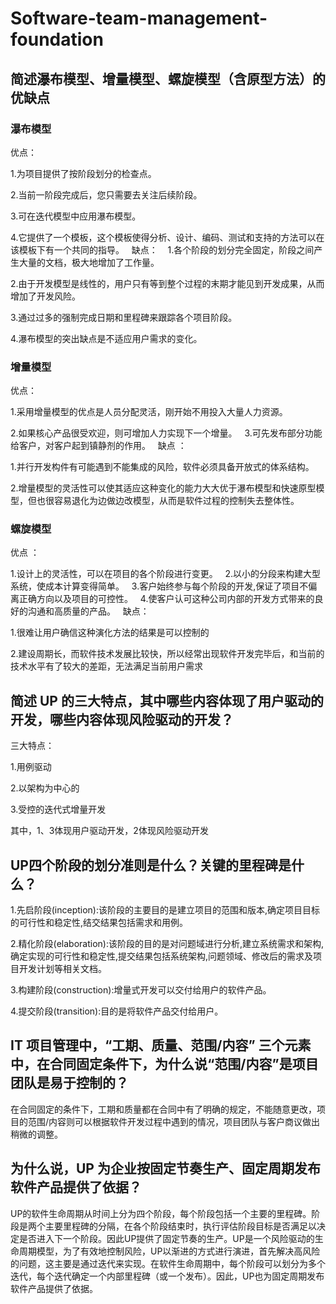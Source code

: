 # Software-team-management-foundation
## 简述瀑布模型、增量模型、螺旋模型（含原型方法）的优缺点
### 瀑布模型
优点：

1.为项目提供了按阶段划分的检查点。

2.当前一阶段完成后，您只需要去关注后续阶段。

3.可在迭代模型中应用瀑布模型。

4.它提供了一个模板，这个模板使得分析、设计、编码、测试和支持的方法可以在该模板下有一个共同的指导。
 
缺点： 
 
1.各个阶段的划分完全固定，阶段之间产生大量的文档，极大地增加了工作量。

2.由于开发模型是线性的，用户只有等到整个过程的末期才能见到开发成果，从而增加了开发风险。

3.通过过多的强制完成日期和里程碑来跟踪各个项目阶段。

4.瀑布模型的突出缺点是不适应用户需求的变化。
 
### 增量模型
优点： 

1.采用增量模型的优点是人员分配灵活，刚开始不用投入大量人力资源。

2.如果核心产品很受欢迎，则可增加人力实现下一个增量。
 
3.可先发布部分功能给客户，对客户起到镇静剂的作用。 
 
缺点 ：


1.并行开发构件有可能遇到不能集成的风险，软件必须具备开放式的体系结构。

2.增量模型的灵活性可以使其适应这种变化的能力大大优于瀑布模型和快速原型模型，但也很容易退化为边做边改模型，从而是软件过程的控制失去整体性。
 
### 螺旋模型
优点 ：

1.设计上的灵活性，可以在项目的各个阶段进行变更。
 
2.以小的分段来构建大型系统，使成本计算变得简单。
 
3.客户始终参与每个阶段的开发,保证了项目不偏离正确方向以及项目的可控性。
 
4.使客户认可这种公司内部的开发方式带来的良好的沟通和高质量的产品。
 
缺点：

1.很难让用户确信这种演化方法的结果是可以控制的

2.建设周期长，而软件技术发展比较快，所以经常出现软件开发完毕后，和当前的技术水平有了较大的差距，无法满足当前用户需求

## 简述 UP 的三大特点，其中哪些内容体现了用户驱动的开发，哪些内容体现风险驱动的开发？
三大特点：

1.用例驱动

2.以架构为中心的

3.受控的迭代式增量开发

其中，1、3体现用户驱动开发，2体现风险驱动开发

## UP四个阶段的划分准则是什么？关键的里程碑是什么？
1.先启阶段(inception):该阶段的主要目的是建立项目的范围和版本,确定项目目标的可行性和稳定性,结交结果包括需求和用例。

2.精化阶段(elaboration):该阶段的目的是对问题域进行分析,建立系统需求和架构,确定实现的可行性和稳定性,提交结果包括系统架构,问题领域、修改后的需求及项目开发计划等相关文档。

3.构建阶段(construction):增量式开发可以交付给用户的软件产品。

4.提交阶段(transition):目的是将软件产品交付给用户。

## IT 项目管理中，“工期、质量、范围/内容” 三个元素中，在合同固定条件下，为什么说“范围/内容”是项目团队是易于控制的？
在合同固定的条件下，工期和质量都在合同中有了明确的规定，不能随意更改，项目的范围/内容则可以根据软件开发过程中遇到的情况，项目团队与客户商议做出稍微的调整。

## 为什么说，UP 为企业按固定节奏生产、固定周期发布软件产品提供了依据？
UP的软件生命周期从时间上分为四个阶段，每个阶段包括一个主要的里程碑。阶段是两个主要里程碑的分隔，在各个阶段结束时，执行评估阶段目标是否满足以决定是否进入下一个阶段。因此UP提供了固定节奏的生产。UP是一个风险驱动的生命周期模型，为了有效地控制风险，UP以渐进的方式进行演进，首先解决高风险的问题，这主要是通过迭代来实现。在软件生命周期中，每个阶段可以划分为多个迭代，每个迭代确定一个内部里程碑（或一个发布）。因此，UP也为固定周期发布软件产品提供了依据。
